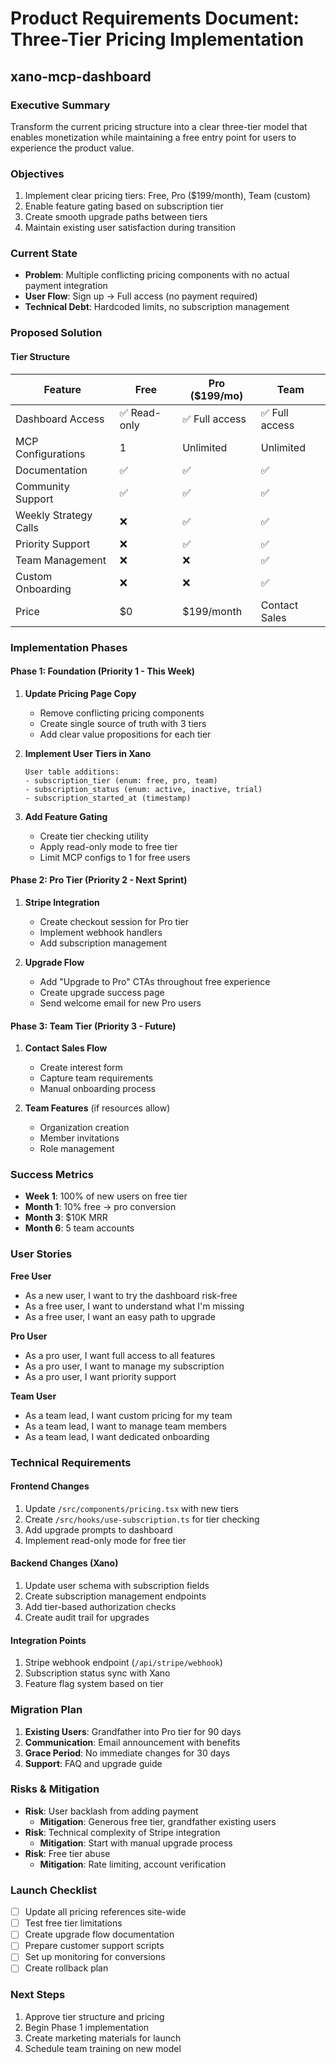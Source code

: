 # Product Requirements Document: Three-Tier Pricing Implementation
## xano-mcp-dashboard

### Executive Summary
Transform the current pricing structure into a clear three-tier model that enables monetization while maintaining a free entry point for users to experience the product value.

### Objectives
1. Implement clear pricing tiers: Free, Pro ($199/month), Team (custom)
2. Enable feature gating based on subscription tier
3. Create smooth upgrade paths between tiers
4. Maintain existing user satisfaction during transition

### Current State
- **Problem**: Multiple conflicting pricing components with no actual payment integration
- **User Flow**: Sign up → Full access (no payment required)
- **Technical Debt**: Hardcoded limits, no subscription management

### Proposed Solution

#### Tier Structure

| Feature | Free | Pro ($199/mo) | Team |
|---------|------|---------------|------|
| Dashboard Access | ✅ Read-only | ✅ Full access | ✅ Full access |
| MCP Configurations | 1 | Unlimited | Unlimited |
| Documentation | ✅ | ✅ | ✅ |
| Community Support | ✅ | ✅ | ✅ |
| Weekly Strategy Calls | ❌ | ✅ | ✅ |
| Priority Support | ❌ | ✅ | ✅ |
| Team Management | ❌ | ❌ | ✅ |
| Custom Onboarding | ❌ | ❌ | ✅ |
| Price | $0 | $199/month | Contact Sales |

### Implementation Phases

#### Phase 1: Foundation (Priority 1 - This Week)
1. **Update Pricing Page Copy**
   - Remove conflicting pricing components
   - Create single source of truth with 3 tiers
   - Add clear value propositions for each tier

2. **Implement User Tiers in Xano**
   ```
   User table additions:
   - subscription_tier (enum: free, pro, team)
   - subscription_status (enum: active, inactive, trial)
   - subscription_started_at (timestamp)
   ```

3. **Add Feature Gating**
   - Create tier checking utility
   - Apply read-only mode to free tier
   - Limit MCP configs to 1 for free users

#### Phase 2: Pro Tier (Priority 2 - Next Sprint)
1. **Stripe Integration**
   - Create checkout session for Pro tier
   - Implement webhook handlers
   - Add subscription management

2. **Upgrade Flow**
   - Add "Upgrade to Pro" CTAs throughout free experience
   - Create upgrade success page
   - Send welcome email for new Pro users

#### Phase 3: Team Tier (Priority 3 - Future)
1. **Contact Sales Flow**
   - Create interest form
   - Capture team requirements
   - Manual onboarding process

2. **Team Features** (if resources allow)
   - Organization creation
   - Member invitations
   - Role management

### Success Metrics
- **Week 1**: 100% of new users on free tier
- **Month 1**: 10% free → pro conversion
- **Month 3**: $10K MRR
- **Month 6**: 5 team accounts

### User Stories

**Free User**
- As a new user, I want to try the dashboard risk-free
- As a free user, I want to understand what I'm missing
- As a free user, I want an easy path to upgrade

**Pro User**
- As a pro user, I want full access to all features
- As a pro user, I want to manage my subscription
- As a pro user, I want priority support

**Team User**
- As a team lead, I want custom pricing for my team
- As a team lead, I want to manage team members
- As a team lead, I want dedicated onboarding

### Technical Requirements

#### Frontend Changes
1. Update `/src/components/pricing.tsx` with new tiers
2. Create `/src/hooks/use-subscription.ts` for tier checking
3. Add upgrade prompts to dashboard
4. Implement read-only mode for free tier

#### Backend Changes (Xano)
1. Update user schema with subscription fields
2. Create subscription management endpoints
3. Add tier-based authorization checks
4. Create audit trail for upgrades

#### Integration Points
1. Stripe webhook endpoint (`/api/stripe/webhook`)
2. Subscription status sync with Xano
3. Feature flag system based on tier

### Migration Plan
1. **Existing Users**: Grandfather into Pro tier for 90 days
2. **Communication**: Email announcement with benefits
3. **Grace Period**: No immediate changes for 30 days
4. **Support**: FAQ and upgrade guide

### Risks & Mitigation
- **Risk**: User backlash from adding payment
  - **Mitigation**: Generous free tier, grandfather existing users
- **Risk**: Technical complexity of Stripe integration
  - **Mitigation**: Start with manual upgrade process
- **Risk**: Free tier abuse
  - **Mitigation**: Rate limiting, account verification

### Launch Checklist
- [ ] Update all pricing references site-wide
- [ ] Test free tier limitations
- [ ] Create upgrade flow documentation
- [ ] Prepare customer support scripts
- [ ] Set up monitoring for conversions
- [ ] Create rollback plan

### Next Steps
1. Approve tier structure and pricing
2. Begin Phase 1 implementation
3. Create marketing materials for launch
4. Schedule team training on new model